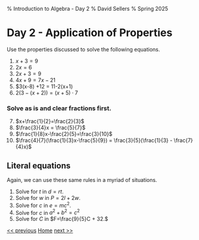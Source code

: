 % Introduction to Algebra - Day 2
% David Sellers
% Spring 2025

# Day 2 - Application of Properties

Use the properties discussed to solve the following equations.

1. $x+3=9$
2. $2x=6$
3. $2x+3=9$
4. $4x + 9 = 7x -21$
5. $3(x-8) +12 = 11-2(x+1)
6. $2(3-(x+2)) = (x+5)\cdot 7$

### Solve as is and clear fractions first.

7. $x+\frac{1}{2}=\frac{2}{3}$
8. $\frac{3}{4}x = \frac{5}{7}$
9. $\frac{1}{8}x-\frac{2}{5}=\frac{3}{10}$
10. $\frac{4}{7}(\frac{1}{3}x-\frac{5}{9}) = \frac{3}{5}(\frac{1}{3} - \frac{7}{4}x)$

## Literal equations

Again, we can use these same rules in a myriad of situations.

1. Solve for $t$ in $d=rt.$
2. Solve for $w$ in $P=2l+2w.$
3. Solve for $c$ in $e=mc^{2}.$
4. Solve for $c$ in $a^{2}+b^{2}=c^{2}$
5. Solve for $C$ in $F=\frac{9}{5}C + 32.$

[<< previous](day1.html) [Home](../algebra.html) [next >>](day3.html)
